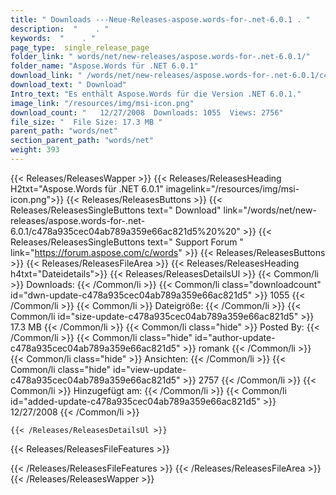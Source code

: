```yaml
---
title: " Downloads ---Neue-Releases-aspose.words-for-.net-6.0.1 . "
description:  "    . " 
keywords:  "    . " 
page_type:  single_release_page
folder_link: " words/net/new-releases/aspose.words-for-.net-6.0.1/"
folder_name: "Aspose.Words für .NET 6.0.1"
download_link: " /words/net/new-releases/aspose.words-for-.net-6.0.1/c478a935cec04ab789a359e66ac821d5"
download_text: " Download"
Intro_text: "Es enthält Aspose.Words für die Version .NET 6.0.1."
image_link: "/resources/img/msi-icon.png"
download_count: "   12/27/2008  Downloads: 1055  Views: 2756"
file_size: "  File Size: 17.3 MB "
parent_path: "words/net"
section_parent_path: "words/net"
weight: 393
---
```


{{< Releases/ReleasesWapper >}}
  {{< Releases/ReleasesHeading H2txt="Aspose.Words für .NET 6.0.1" imagelink="/resources/img/msi-icon.png">}}
  {{< Releases/ReleasesButtons >}}
    {{< Releases/ReleasesSingleButtons text=" Download" link="/words/net/new-releases/aspose.words-for-.net-6.0.1/c478a935cec04ab789a359e66ac821d5%20%20" >}}
    {{< Releases/ReleasesSingleButtons text=" Support Forum " link="https://forum.aspose.com/c/words" >}}
  {{< Releases/ReleasesButtons >}}
  {{< Releases/ReleasesFileArea >}}
    {{< Releases/ReleasesHeading h4txt="Dateidetails">}}
    {{< Releases/ReleasesDetailsUl >}}
            {{< Common/li >}} Downloads: {{< /Common/li >}}
      {{< Common/li class="downloadcount" id="dwn-update-c478a935cec04ab789a359e66ac821d5" >}} 1055 {{< /Common/li >}}
      {{< Common/li >}} Dateigröße: {{< /Common/li >}}
      {{< Common/li id="size-update-c478a935cec04ab789a359e66ac821d5" >}} 17.3 MB {{< /Common/li >}} 
      {{< Common/li  class="hide" >}} Posted By: {{< /Common/li >}} 
      {{< Common/li class="hide" id="author-update-c478a935cec04ab789a359e66ac821d5" >}} romank {{< /Common/li >}}
      {{< Common/li class="hide" >}} Ansichten: {{< /Common/li >}}
      {{< Common/li class="hide" id="view-update-c478a935cec04ab789a359e66ac821d5" >}} 2757 {{< /Common/li >}}
      {{< Common/li >}} Hinzugefügt am: {{< /Common/li >}}
      {{< Common/li id="added-update-c478a935cec04ab789a359e66ac821d5" >}} 12/27/2008 {{< /Common/li >}} 

    {{< /Releases/ReleasesDetailsUl >}}

  {{< Releases/ReleasesFileFeatures >}}
      
  {{< /Releases/ReleasesFileFeatures >}}
 {{< /Releases/ReleasesFileArea >}}
{{< /Releases/ReleasesWapper >}}



